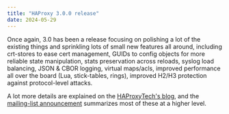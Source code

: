 ```yaml
---
title: "HAProxy 3.0.0 release"
date: 2024-05-29
---
```

Once again, 3.0 has been a release focusing on polishing a lot of the existing things and sprinkling lots of small new features all around, including crt-stores to ease cert management, GUIDs to config objects for more reliable state manipulation, stats preservation across reloads, syslog load balancing, JSON & CBOR logging, virtual maps/acls, improved performance all over the board (Lua, stick-tables, rings), improved H2/H3 protection against protocol-level attacks.

A lot more details are explained on the [HAProxyTech's blog](https://www.haproxy.com/blog/announcing-haproxy-3-0), and the [mailing-list announcement](https://www.mail-archive.com/haproxy@formilux.org/msg44993.html) summarizes most of these at a higher level.
